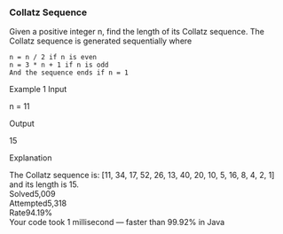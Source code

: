 ### Collatz Sequence

Given a positive integer n, find the length of its Collatz sequence. The Collatz sequence is generated sequentially where

    n = n / 2 if n is even
    n = 3 * n + 1 if n is odd
    And the sequence ends if n = 1

Example 1
Input

n = 11

Output

15

Explanation

The Collatz sequence is: [11, 34, 17, 52, 26, 13, 40, 20, 10, 5, 16, 8, 4, 2, 1] and its length is 15.  
Solved5,009  
Attempted5,318  
Rate94.19%  
Your code took 1 millisecond — faster than 99.92% in Java